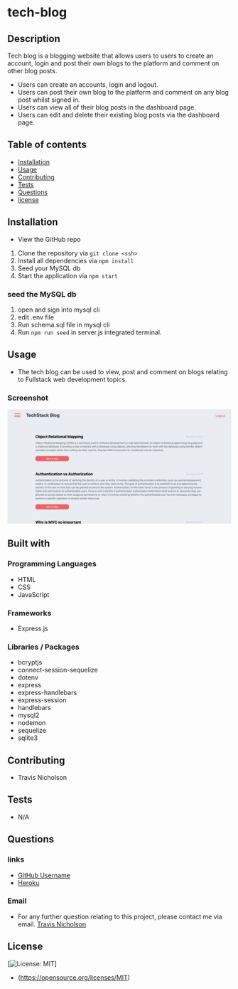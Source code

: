 # tech-blog
## Description
Tech blog is a blogging website that allows users to users to create an account, login and post their own blogs to the platform and comment on other blog posts.

- Users can create an accounts, login and logout.
- Users can post their own blog to the platform and comment on any blog post whilst signed in.
- Users can view all of their blog posts in the dashboard page. 
- Users can edit and delete their existing blog posts via the dashboard page.
## Table of contents
- [Installation](#installation)
- [Usage](#Usage)
- [Contributing](#Contributing)
- [Tests](#Tests)
- [Questions](#Questions)
- [license](#license)

## Installation
- View the GitHub repo
1. Clone the repository via `git clone <ssh>`
2. Install all dependencies via `npm install`
3. Seed your MySQL db
3. Start the application via `npm start`

### seed the MySQL db
1. open and sign into mysql cli
2. edit .env file
3. Run schema.sql file in mysql cli
4. Run `npm run seed` in server.js integrated terminal.
## Usage
- The tech blog can be used to view, post and comment on blogs relating to Fullstack web development topics.

### Screenshot
![](./public/assets/images/blogpage.png)

## Built with

### Programming Languages
- HTML
- CSS
- JavaScript
### Frameworks
- Express.js

### Libraries / Packages
- bcryptjs
- connect-session-sequelize
- dotenv
- express
- express-handlebars
- express-session
- handlebars
- mysql2
- nodemon
- sequelize
- sqlite3
## Contributing
- Travis Nicholson
## Tests
- N/A
## Questions
### links
- [GitHub Username](https://github.com/Travisnicholson90)
- [Heroku](https://tech-blog-usyd.herokuapp.com)

### Email
- For any further question relating to this project, please contact me via email.
[Travis Nicholson](mailto:nicholson_travis@hotmail.com)

## License
[![License: MIT](https://img.shields.io/badge/License-MIT-yellow.svg)]
 - (https://opensource.org/licenses/MIT)

